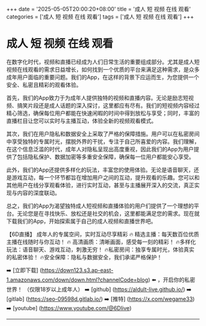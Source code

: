 +++
date = '2025-05-05T20:00:20+08:00'
title = '成人 短 视频 在线 观看'
categories = ['成人 短 视频 在线 观看']
tags = ['成人 短 视频 在线 观看']
+++

# 成人 短 视频 在线 观看

在数字化时代，视频和直播已经成为人们日常生活的重要组成部分。尤其是成人短视频在线观看的需求日益增长，如何找到一个优质的平台来满足这种需求，是众多成年用户面临的重要问题。我们的App，在这样的背景下应运而生，为您提供一个安全、私密且精彩的观看体验。

首先，我们的App致力于为成年人提供独特的视频和直播内容。无论是励志短视频、搞笑片段还是成人话题的深入探讨，这里都应有尽有。我们的短视频内容经过精心筛选，确保每位用户都能在快速闲暇的时间中得到放松与享受；同时，丰富的直播栏目让您可以实时与主播互动，体验全新的视频观看模式。

其次，我们在用户隐私和数据安全上采取了严格的保障措施。用户可以在私密房间中享受独特的专属时光，摆脱外界的干扰，专注于自己所喜爱的内容。我们理解，在这个信息泛滥的时代，成年人对隐私呈现出高度重视，因此我们的App为用户提供了包括隐私保护、数据加密等多重安全保障，确保每一位用户都能安心享受。

此外，我们的App还提供多样化的玩法，丰富您的使用体验。无论是语音聊天，还是游戏互动，每一个环节都旨在增加用户之间的互动，提升观看的乐趣。您可以和其他用户在线分享观看体验，进行实时互动，甚至与主播展开深入的交流，真正实现与内容的深度联动。

总之，我们的App为渴望独特成人短视频和直播体验的用户们提供了一个理想的平台。无论您是在寻找快乐、放松还是社交的机会，这里都能满足您的需求。现在就下载我们的App，开始探索属于自己的成人视频和直播世界吧。

【6D直播】
成年人的专属空间，实时互动尽享精彩
🔥 精选主播：每天数百位优质主播在线随时与你互动！
🔥 高清画质：清晰画面，感受每一刻的精彩！
🔥多样化玩法：语音聊天、游戏互动，刺激无穷！
🔥私密房间：独享专属时光，体验真实的私密体验！
🔥安全保障：隐私与数据安全，我们承诺严格保护！

➡️ [立即下载] (https://down123.s3.ap-east-1.amazonaws.com/down/down.html?channelCode=blog) ⬅️ ，开启你的私密世界！
（仅限18岁以上成年人）
➡️ [github] (https://aldult-live.github.io/)
➡️ [gitlab] (https://seo-09598d.gitlab.io/)
➡️ [推特] (https://x.com/wegame33)
➡️ [youtube] (https://www.youtube.com/@6Dlive)

---
